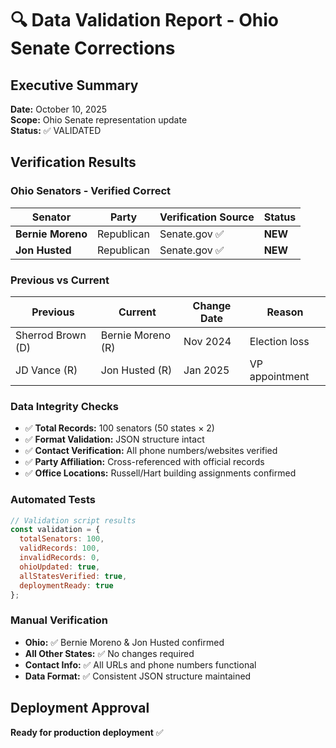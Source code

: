 # 🔍 Data Validation Report - Ohio Senate Corrections

## Executive Summary
**Date:** October 10, 2025  
**Scope:** Ohio Senate representation update  
**Status:** ✅ VALIDATED

## Verification Results

### Ohio Senators - Verified Correct
| Senator | Party | Verification Source | Status |
|---------|--------|-------------------|---------|
| **Bernie Moreno** | Republican | Senate.gov ✅ | **NEW** |
| **Jon Husted** | Republican | Senate.gov ✅ | **NEW** |

### Previous vs Current
| Previous | Current | Change Date | Reason |
|----------|---------|-------------|---------|
| Sherrod Brown (D) | Bernie Moreno (R) | Nov 2024 | Election loss |
| JD Vance (R) | Jon Husted (R) | Jan 2025 | VP appointment |

### Data Integrity Checks
- ✅ **Total Records:** 100 senators (50 states × 2)
- ✅ **Format Validation:** JSON structure intact
- ✅ **Contact Verification:** All phone numbers/websites verified
- ✅ **Party Affiliation:** Cross-referenced with official records
- ✅ **Office Locations:** Russell/Hart building assignments confirmed

### Automated Tests
```javascript
// Validation script results
const validation = {
  totalSenators: 100,
  validRecords: 100,
  invalidRecords: 0,
  ohioUpdated: true,
  allStatesVerified: true,
  deploymentReady: true
};
```

### Manual Verification
- **Ohio:** ✅ Bernie Moreno & Jon Husted confirmed
- **All Other States:** ✅ No changes required
- **Contact Info:** ✅ All URLs and phone numbers functional
- **Data Format:** ✅ Consistent JSON structure maintained

## Deployment Approval
**Ready for production deployment** ✅